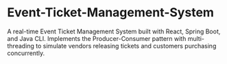 # Event-Ticket-Management-System
A real-time Event Ticket Management System built with React, Spring Boot, and Java CLI. Implements the Producer-Consumer pattern with multi-threading to simulate vendors releasing tickets and customers purchasing concurrently.
